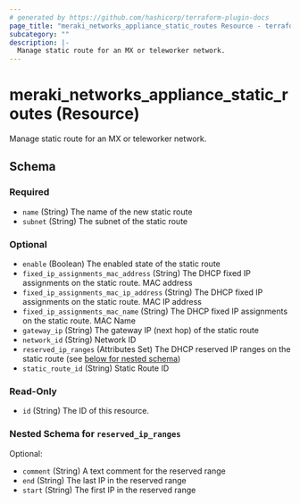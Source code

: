 ```yaml
---
# generated by https://github.com/hashicorp/terraform-plugin-docs
page_title: "meraki_networks_appliance_static_routes Resource - terraform-provider-meraki"
subcategory: ""
description: |-
  Manage static route for an MX or teleworker network.
---
```


# meraki_networks_appliance_static_routes (Resource)

Manage static route for an MX or teleworker network.



<!-- schema generated by tfplugindocs -->
## Schema

### Required

- `name` (String) The name of the new static route
- `subnet` (String) The subnet of the static route

### Optional

- `enable` (Boolean) The enabled state of the static route
- `fixed_ip_assignments_mac_address` (String) The DHCP fixed IP assignments on the static route. MAC address
- `fixed_ip_assignments_mac_ip_address` (String) The DHCP fixed IP assignments on the static route. MAC IP address
- `fixed_ip_assignments_mac_name` (String) The DHCP fixed IP assignments on the static route. MAC Name
- `gateway_ip` (String) The gateway IP (next hop) of the static route
- `network_id` (String) Network ID
- `reserved_ip_ranges` (Attributes Set) The DHCP reserved IP ranges on the static route (see [below for nested schema](#nestedatt--reserved_ip_ranges))
- `static_route_id` (String) Static Route ID

### Read-Only

- `id` (String) The ID of this resource.

<a id="nestedatt--reserved_ip_ranges"></a>
### Nested Schema for `reserved_ip_ranges`

Optional:

- `comment` (String) A text comment for the reserved range
- `end` (String) The last IP in the reserved range
- `start` (String) The first IP in the reserved range
